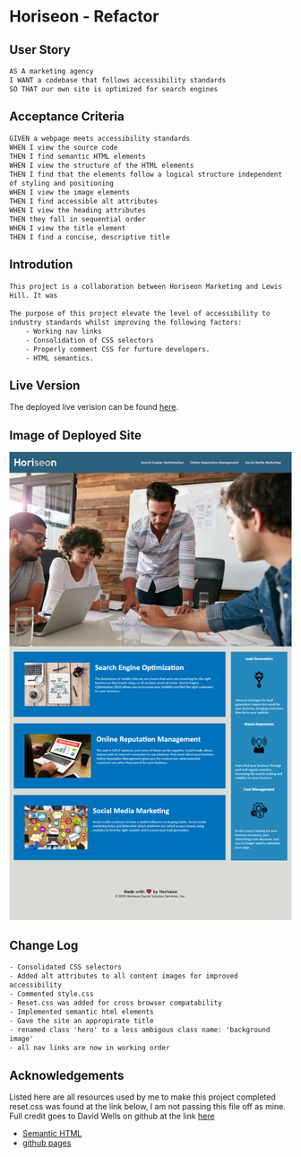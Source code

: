 # Horiseon - Refactor

## User Story

```
AS A marketing agency
I WANT a codebase that follows accessibility standards
SO THAT our own site is optimized for search engines
```
## Acceptance Criteria

```
GIVEN a webpage meets accessibility standards
WHEN I view the source code
THEN I find semantic HTML elements
WHEN I view the structure of the HTML elements
THEN I find that the elements follow a logical structure independent of styling and positioning
WHEN I view the image elements
THEN I find accessible alt attributes
WHEN I view the heading attributes
THEN they fall in sequential order
WHEN I view the title element
THEN I find a concise, descriptive title
```

## Introdution
```
This project is a collaboration between Horiseon Marketing and Lewis Hill. It was 

The purpose of this project elevate the level of accessibility to industry standards whilst improving the following factors: 
    - Working nav links
    - Consolidation of CSS selectors
    - Properly comment CSS for furture developers.
    - HTML semantics.
```

## Live Version

The deployed live verision can be found [here](https://lewy192.github.io/).

## Image of Deployed Site

![png of site](/assets/images/Deployed-Site-Image.png)

## Change Log
```
- Consolidated CSS selectors
- Added alt attributes to all content images for improved accessibility
- Commented style.css
- Reset.css was added for cross browser compatability 
- Implemented semantic html elements
- Gave the site an appropirate title
- renamed class 'hero' to a less ambigous class name: 'background image'
- all nav links are now in working order

```

## Acknowledgements

Listed here are all resources used by me to make this project completed 
reset.css was found at the link below, I am not passing this file off as mine. Full credit goes to David Wells on github at the link [here](https://gist.github.com/DavidWells/18e73022e723037a50d6https://gist.github.com/DavidWells/18e73022e723037a50d6 )
- [Semantic HTML](https://www.w3schools.com/html/html5_semantic_elements.asp)
- [github pages](https://pages.github.com/)



